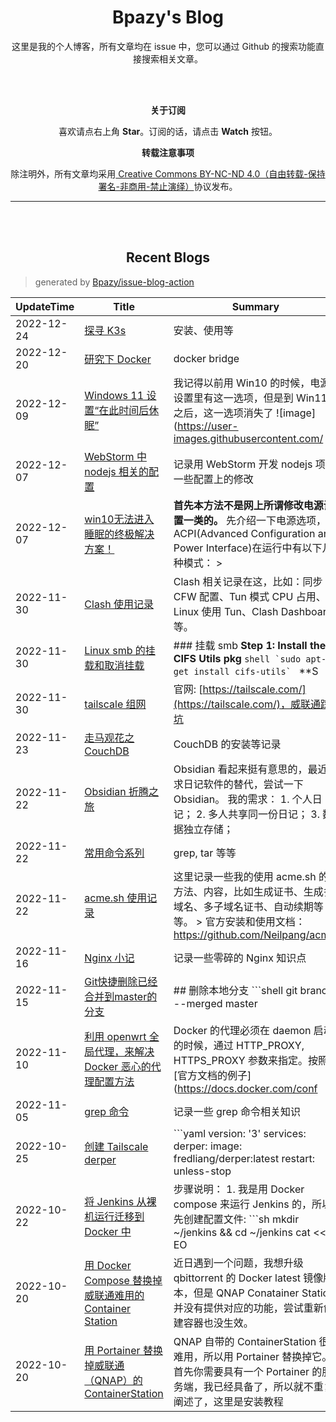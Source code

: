 <h1 align="center">Bpazy's Blog</h1>

<p align="center">这里是我的个人博客，所有文章均在 issue 中，您可以通过 Github 的搜索功能直接搜索相关文章。</p>


<br><br>
<p align="center"><b>关于订阅</b></p>
<p align="center">喜欢请点右上角 <b>Star</b>。订阅的话，请点击 <b>Watch</b> 按钮。</p>
<p align="center"><b>转载注意事项</b></p>
<p align="center">除注明外，所有文章均采用<a href="http://creativecommons.org/licenses/by-nc-nd/4.0/deed.zh"> Creative Commons BY-NC-ND 4.0（自由转载-保持署名-非商用-禁止演绎）</a>协议发布。</p>

--------------

<br><br>
<h2 align="center">Recent Blogs</h1>

> generated by [Bpazy/issue-blog-action](https://github.com/Bpazy/issue-blog-action)

<!--START_SECTION:blog-->
| UpdateTime | Title | Summary |
| ------ | ------ | ------ |
| 2022-12-24 | [探寻 K3s](https://github.com/Bpazy/blog/issues/258) | 安装、使用等 |
| 2022-12-20 | [研究下 Docker](https://github.com/Bpazy/blog/issues/256) | docker bridge |
| 2022-12-09 | [Windows 11 设置“在此时间后休眠”](https://github.com/Bpazy/blog/issues/227) | 我记得以前用 Win10 的时候，电源设置里有这一选项，但是到 Win11 之后，这一选项消失了 ![image](https://user-images.githubusercontent.com/ |
| 2022-12-07 | [WebStorm 中 nodejs 相关的配置](https://github.com/Bpazy/blog/issues/257) | 记录用 WebStorm 开发 nodejs 项目一些配置上的修改 |
| 2022-12-07 | [win10无法进入睡眠的终极解决方案！](https://github.com/Bpazy/blog/issues/116) | **首先本方法不是网上所谓修改电源设置一类的。**  先介绍一下电源选项，ACPI(Advanced Configuration and Power Interface)在运行中有以下几种模式： >  |
| 2022-11-30 | [Clash 使用记录](https://github.com/Bpazy/blog/issues/204) | Clash 相关记录在这，比如：同步 CFW 配置、Tun 模式 CPU 占用、Linux 使用 Tun、Clash Dashboard 等。 |
| 2022-11-30 | [Linux smb 的挂载和取消挂载](https://github.com/Bpazy/blog/issues/160) | ### 挂载 smb **Step 1: Install the CIFS Utils pkg** ```shell `sudo apt-get install cifs-utils` ``` **S |
| 2022-11-30 | [tailscale 组网](https://github.com/Bpazy/blog/issues/201) | 官网: [https://tailscale.com/](https://tailscale.com/)，威联通踩坑 |
| 2022-11-23 | [走马观花之 CouchDB](https://github.com/Bpazy/blog/issues/255) | CouchDB 的安装等记录 |
| 2022-11-22 | [Obsidian 折腾之旅](https://github.com/Bpazy/blog/issues/254) | Obsidian 看起来挺有意思的，最近寻求日记软件的替代，尝试一下 Obsidian。  我的需求： 1. 个人日记； 2. 多人共享同一份日记； 3. 数据独立存储； |
| 2022-11-22 | [常用命令系列](https://github.com/Bpazy/blog/issues/249) | grep, tar 等等 |
| 2022-11-22 | [acme.sh 使用记录](https://github.com/Bpazy/blog/issues/138) | 这里记录一些我的使用 acme.sh 的方法、内容，比如生成证书、生成多域名、多子域名证书、自动续期等等。  > 官方安装和使用文档：https://github.com/Neilpang/acme. |
| 2022-11-16 | [Nginx 小记](https://github.com/Bpazy/blog/issues/252) | 记录一些零碎的 Nginx 知识点 |
| 2022-11-15 | [Git快捷删除已经合并到master的分支](https://github.com/Bpazy/blog/issues/121) | ## 删除本地分支 ```shell git branch --merged master | grep -v '^[ *]*master$' | xargs git branch -d ```  原 |
| 2022-11-10 | [利用 openwrt 全局代理，来解决 Docker 恶心的代理配置方法](https://github.com/Bpazy/blog/issues/240) | Docker 的代理必须在 daemon 启动的时候，通过 HTTP_PROXY, HTTPS_PROXY 参数来指定。按照[官方文档的例子](https://docs.docker.com/conf |
| 2022-11-05 | [grep 命令](https://github.com/Bpazy/blog/issues/253) | 记录一些 grep 命令相关知识 |
| 2022-10-25 | [创建 Tailscale derper](https://github.com/Bpazy/blog/issues/219) | ```yaml version: '3' services:   derper:     image: fredliang/derper:latest     restart: unless-stop |
| 2022-10-22 | [将 Jenkins 从裸机运行迁移到 Docker 中](https://github.com/Bpazy/blog/issues/251) | 步骤说明： 1. 我是用 Docker compose 来运行 Jenkins 的，所以先创建配置文件: ```sh mkdir ~/jenkins && cd ~/jenkins cat << EO |
| 2022-10-20 | [用 Docker Compose 替换掉威联通难用的 Container Station](https://github.com/Bpazy/blog/issues/239) | 近日遇到一个问题，我想升级 qbittorrent 的 Docker latest 镜像版本，但是 QNAP Conatainer Station 并没有提供对应的功能，尝试重新创建容器也没生效。   |
| 2022-10-20 | [用 Portainer 替换掉威联通（QNAP）的 ContainerStation](https://github.com/Bpazy/blog/issues/250) | QNAP 自带的 ContainerStation 很难用，所以用 Portainer 替换掉它。  首先你需要具有一个 Portainer 的服务端，我已经具备了，所以就不重复阐述了，这里是安装教程 |
<!--END_SECTION:blog-->
